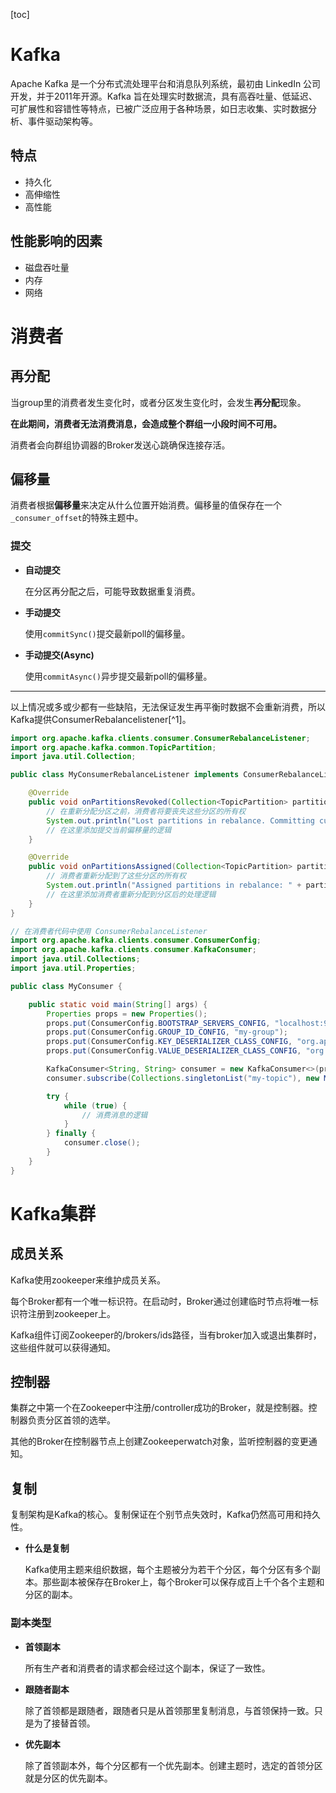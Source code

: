 [toc]

# Kafka

Apache Kafka 是一个分布式流处理平台和消息队列系统，最初由 LinkedIn 公司开发，并于2011年开源。Kafka 旨在处理实时数据流，具有高吞吐量、低延迟、可扩展性和容错性等特点，已被广泛应用于各种场景，如日志收集、实时数据分析、事件驱动架构等。

## 特点

- 持久化
- 高伸缩性
- 高性能

## 性能影响的因素

- 磁盘吞吐量
- 内存
- 网络

# 消费者

## 再分配

当group里的消费者发生变化时，或者分区发生变化时，会发生**再分配**现象。

**在此期间，消费者无法消费消息，会造成整个群组一小段时间不可用。**

消费者会向群组协调器的Broker发送心跳确保连接存活。

## 偏移量

消费者根据**偏移量**来决定从什么位置开始消费。偏移量的值保存在一个`_consumer_offset`的特殊主题中。

### 提交

- **自动提交**

  在分区再分配之后，可能导致数据重复消费。

- **手动提交**

  使用`commitSync()`提交最新poll的偏移量。

- **手动提交(Async)**

  使用`commitAsync()`异步提交最新poll的偏移量。

<hr>

以上情况或多或少都有一些缺陷，无法保证发生再平衡时数据不会重新消费，所以Kafka提供ConsumerRebalancelistener[^1]。

[1]: 再平衡监听器

``` java 
import org.apache.kafka.clients.consumer.ConsumerRebalanceListener;
import org.apache.kafka.common.TopicPartition;
import java.util.Collection;

public class MyConsumerRebalanceListener implements ConsumerRebalanceListener {

    @Override
    public void onPartitionsRevoked(Collection<TopicPartition> partitions) {
        // 在重新分配分区之前，消费者将要丧失这些分区的所有权
        System.out.println("Lost partitions in rebalance. Committing current offsets: " + partitions);
        // 在这里添加提交当前偏移量的逻辑
    }

    @Override
    public void onPartitionsAssigned(Collection<TopicPartition> partitions) {
        // 消费者重新分配到了这些分区的所有权
        System.out.println("Assigned partitions in rebalance: " + partitions);
        // 在这里添加消费者重新分配到分区后的处理逻辑
    }
}

// 在消费者代码中使用 ConsumerRebalanceListener
import org.apache.kafka.clients.consumer.ConsumerConfig;
import org.apache.kafka.clients.consumer.KafkaConsumer;
import java.util.Collections;
import java.util.Properties;

public class MyConsumer {

    public static void main(String[] args) {
        Properties props = new Properties();
        props.put(ConsumerConfig.BOOTSTRAP_SERVERS_CONFIG, "localhost:9092");
        props.put(ConsumerConfig.GROUP_ID_CONFIG, "my-group");
        props.put(ConsumerConfig.KEY_DESERIALIZER_CLASS_CONFIG, "org.apache.kafka.common.serialization.StringDeserializer");
        props.put(ConsumerConfig.VALUE_DESERIALIZER_CLASS_CONFIG, "org.apache.kafka.common.serialization.StringDeserializer");

        KafkaConsumer<String, String> consumer = new KafkaConsumer<>(props);
        consumer.subscribe(Collections.singletonList("my-topic"), new MyConsumerRebalanceListener());

        try {
            while (true) {
                // 消费消息的逻辑
            }
        } finally {
            consumer.close();
        }
    }
}

```

# Kafka集群

## 成员关系

Kafka使用zookeeper来维护成员关系。

每个Broker都有一个唯一标识符。在启动时，Broker通过创建临时节点将唯一标识符注册到zookeeper上。

Kafka组件订阅Zookeeper的/brokers/ids路径，当有broker加入或退出集群时，这些组件就可以获得通知。

## 控制器

集群之中第一个在Zookeeper中注册/controller成功的Broker，就是控制器。控制器负责分区首领的选举。

其他的Broker在控制器节点上创建Zookeeperwatch对象，监听控制器的变更通知。

## 复制

复制架构是Kafka的核心。复制保证在个别节点失效时，Kafka仍然高可用和持久性。

- **什么是复制**

  Kafka使用主题来组织数据，每个主题被分为若干个分区，每个分区有多个副本。那些副本被保存在Broker上，每个Broker可以保存成百上千个各个主题和分区的副本。

### 副本类型

- **首领副本**

  所有生产者和消费者的请求都会经过这个副本，保证了一致性。

- **跟随者副本**

  除了首领都是跟随者，跟随者只是从首领那里复制消息，与首领保持一致。只是为了接替首领。

- **优先副本**

  除了首领副本外，每个分区都有一个优先副本。创建主题时，选定的首领分区就是分区的优先副本。

